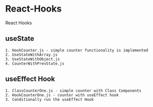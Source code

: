 # React-Hooks
React Hooks

## useState
    1. HookCounter.js - simple counter functionality is implemented
    2. UseStateWithArray.js
    3. UseStateWithObject.js
    4. CounterWithPrevState.js

## useEffect Hook
    1. ClassCounterOne.js - simple counter with Class Components
    2. HookCounterOne.js - counter with useEffect hook
    3. Conditionally run the useEffect Hook